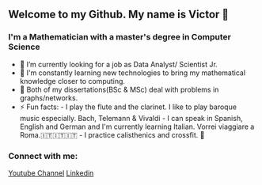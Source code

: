 ## Welcome to my Github. My name is Victor 👋

### I'm a Mathematician with a master's degree in Computer Science

- 👀 I’m currently looking for a job as Data Analyst/ Scientist Jr.
- 🌱 I'm constantly learning new technologies to bring my mathematical knowledge closer to computing.
- 🧮 Both of my dissertations(BSc & MSc) deal with problems in graphs/networks.
- ⚡ Fun facts:
        - I play the flute and the clarinet. I like to play baroque music especially. Bach, Telemann & Vivaldi
        - I can speak in Spanish, English and German and I'm currently learning Italian. Vorrei viaggiare a Roma.🇮🇹🇮🇹🇮🇹
        - I practice calisthenics and crossfit. 👊

### Connect with me:

[Youtube Channel](https://www.youtube.com/channel/UCysMbdMKB0HWV2eXwX1keAQ)
[Linkedin](https://www.linkedin.com/in/victorsanzf/)

